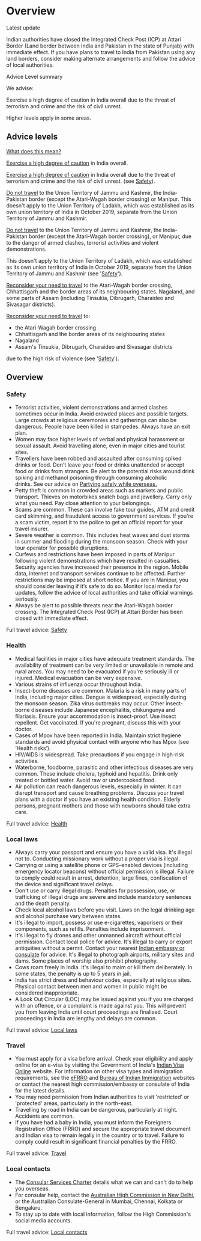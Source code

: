 # Overview

Latest update

Indian authorities have closed the Integrated Check Post (ICP) at Attari Border (Land border between India and Pakistan in the state of Punjab) with immediate effect. If you have plans to travel to India from Pakistan using any land borders, consider making alternate arrangements and follow the advice of local authorities.

Advice Level summary

We advise:

Exercise a high degree of caution in India overall due to the threat of terrorism and crime and the risk of civil unrest.

Higher levels apply in some areas.

## Advice levels

[What does this mean?](/before-you-go/travel-advice-explained/)

[Exercise a high degree of caution](https://www.smartraveller.gov.au/consular-services/travel-advice-explained#level2) in India overall.

[Exercise a high degree of caution](https://www.smartraveller.gov.au/consular-services/travel-advice-explained#level2) in India overall due to the threat of terrorism and crime and the risk of civil unrest. (see [Safety](#safety)).

[Do not travel](https://www.smartraveller.gov.au/consular-services/travel-advice-explained#level4) to the Union Territory of Jammu and Kashmir, the India-Pakistan border (except the Atari-Wagah border crossing) or Manipur. This doesn't apply to the Union Territory of Ladakh, which was established as its own union territory of India in October 2019, separate from the Union Territory of Jammu and Kashmir.

[Do not travel](https://www.smartraveller.gov.au/consular-services/travel-advice-explained#level4) to the Union Territory of Jammu and Kashmir, the India-Pakistan border (except the Atari-Wagah border crossing), or Manipur, due to the danger of armed clashes, terrorist activities and violent demonstrations.

This doesn't apply to the Union Territory of Ladakh, which was established as its own union territory of India in October 2019, separate from the Union Territory of Jammu and Kashmir (see '[Safety](#safety)').

[Reconsider your need to travel](https://www.smartraveller.gov.au/consular-services/travel-advice-explained#level3) to the Atari-Wagah border crossing, Chhattisgarh and the border areas of its neighbouring states. Nagaland, and some parts of Assam (including Tinsukia, Dibrugarh, Charaideo and Sivasagar districts).

[Reconsider your need to travel](https://www.smartraveller.gov.au/consular-services/travel-advice-explained#level3) to:

* the Atari-Wagah border crossing
* Chhattisgarh and the border areas of its neighbouring states
* Nagaland
* Assam's Tinsukia, Dibrugarh, Charaideo and Sivasagar districts

due to the high risk of violence (see '[Safety](#safety)').

## Overview

### Safety

* Terrorist activities, violent demonstrations and armed clashes sometimes occur in India. Avoid crowded places and possible targets. Large crowds at religious ceremonies and gatherings can also be dangerous. People have been killed in stampedes. Always have an exit plan.
* Women may face higher levels of verbal and physical harassment or sexual assault. Avoid travelling alone, even in major cities and tourist sites.
* Travellers have been robbed and assaulted after consuming spiked drinks or food. Don't leave your food or drinks unattended or accept food or drinks from strangers. Be alert to the potential risks around drink spiking and methanol poisoning through consuming alcoholic drinks. See our advice on [Partying safely while overseas.](https://www.smartraveller.gov.au/before-you-go/safety/partying#methanol)
* Petty theft is common in crowded areas such as markets and public transport. Thieves on motorbikes snatch bags and jewellery. Carry only what you need. Pay close attention to your belongings.
* Scams are common. These can involve fake tour guides, ATM and credit card skimming, and fraudulent access to government services. If you're a scam victim, report it to the police to get an official report for your travel insurer.
* Severe weather is common. This includes heat waves and dust storms in summer and flooding during the monsoon season. Check with your tour operator for possible disruptions.
* Curfews and restrictions have been imposed in parts of Manipur following violent demonstrations which have resulted in casualties. Security agencies have increased their presence in the region. Mobile data, internet and transport services continue to be affected. Further restrictions may be imposed at short notice. If you are in Manipur, you should consider leaving if it’s safe to do so. Monitor local media for updates, follow the advice of local authorities and take official warnings seriously.
* Always be alert to possible threats near the Atari-Wagah border crossing. The Integrated Check Post (ICP) at Attari Border has been closed with immediate effect.

Full travel advice: [Safety](#safety)

### Health

* Medical facilities in major cities have adequate treatment standards. The availability of treatment can be very limited or unavailable in remote and rural areas. You may need to be evacuated if you're seriously ill or injured. Medical evacuation can be very expensive.
* Various strains of influenza occur throughout India.
* Insect-borne diseases are common. Malaria is a risk in many parts of India, including major cities. Dengue is widespread, especially during the monsoon season. Zika virus outbreaks may occur. Other insect-borne diseases include Japanese encephalitis, chikungunya and filariasis. Ensure your accommodation is insect-proof. Use insect repellent. Get vaccinated. If you're pregnant, discuss this with your doctor.
* Cases of Mpox have been reported in India. Maintain strict hygiene standards and avoid physical contact with anyone who has Mpox (see ‘Health risks’).
* HIV/AIDS is widespread. Take precautions if you engage in high-risk activities.
* Waterborne, foodborne, parasitic and other infectious diseases are very common. These include cholera, typhoid and hepatitis. Drink only treated or bottled water. Avoid raw or undercooked food.
* Air pollution can reach dangerous levels, especially in winter. It can disrupt transport and cause breathing problems. Discuss your travel plans with a doctor if you have an existing health condition. Elderly persons, pregnant mothers and those with newborns should take extra care.

Full travel advice: [Health](#health)

### Local laws

* Always carry your passport and ensure you have a valid visa. It's illegal not to. Conducting missionary work without a proper visa is illegal.
* Carrying or using a satellite phone or GPS-enabled devices (including emergency locator beacons) without official permission is illegal. Failure to comply could result in arrest, detention, large fines, confiscation of the device and significant travel delays.
* Don't use or carry illegal drugs. Penalties for possession, use, or trafficking of illegal drugs are severe and include mandatory sentences and the death penalty.
* Check local alcohol laws before you visit. Laws on the legal drinking age and alcohol purchase vary between states.
* It's illegal to import, possess or use e-cigarettes, vaporisers or their components, such as refills. Penalties include imprisonment.
* It's illegal to fly drones and other unmanned aircraft without official permission. Contact local police for advice. It's illegal to carry or export antiquities without a permit. Contact your nearest [Indian embassy or consulate](https://protocol.dfat.gov.au/Public/Missions/91) for advice. It's illegal to photograph airports, military sites and dams. Some places of worship also prohibit photography.
* Cows roam freely in India. It's illegal to maim or kill them deliberately. In some states, the penalty is up to 5 years in jail.
* India has strict dress and behaviour codes, especially at religious sites. Physical contact between men and women in public might be considered inappropriate.
* A Look Out Circular (LOC) may be issued against you if you are charged with an offence, or a complaint is made against you. This will prevent you from leaving India until court proceedings are finalised. Court proceedings in India are lengthy and delays are common.

Full travel advice: [Local laws](#local-laws)

### Travel

* You must apply for a visa before arrival. Check your eligibility and apply online for an e-visa by visiting the Government of India's [Indian Visa Online](https://indianvisaonline.gov.in/evisa/tvoa.html) website. For information on other visa types and immigration requirements, see the [eFRRO](https://indianfrro.gov.in/eservices/home.jsp) and [Bureau of Indian Immigration](https://boi.gov.in/) websites or contact the nearest high commission/embassy or consulate of India for the latest details.
* You may need permission from Indian authorities to visit 'restricted' or 'protected' areas, particularly in the north-east.
* Travelling by road in India can be dangerous, particularly at night. Accidents are common.
* If you have had a baby in India, you must inform the Foreigners Registration Office (FRRO) and secure the appropriate travel document and Indian visa to remain legally in the country or to travel. Failure to comply could result in significant financial penalties by the FRRO.

Full travel advice: [Travel](#travel)

### Local contacts

* The [Consular Services Charter](/consular-services/consular-services-charter "Consular Services Charter") details what we can and can't do to help you overseas.
* For consular help, contact the [Australian High Commission in New Delhi](http://www.india.highcommission.gov.au/ndli/home.html), or the Australian Consulate-General in Mumbai, Chennai, Kolkata or Bengaluru.
* To stay up to date with local information, follow the High Commission's social media accounts.

Full travel advice: [Local contacts](#local-contacts)